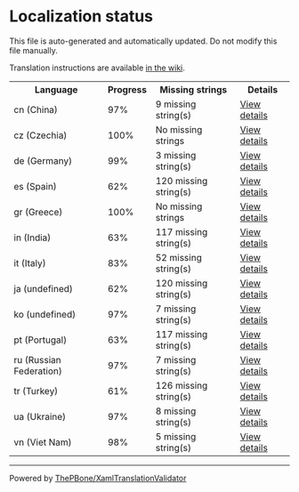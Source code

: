 # Localization status

This file is auto-generated and automatically updated. Do not modify this file manually.

Translation instructions are available [in the wiki](https://github.com/ThePBone/GalaxyBudsClient/wiki/3.-How-to-help-with-translations).

<table>
<tr><th>Language</th><th>Progress</th><th>Missing strings</th><th>Details</th></tr>
<tr><td>cn (China)</td><td>97%</td><td>9 missing string(s)</td><td><a href="cn.md">View details</a></td></tr>
<tr><td>cz (Czechia)</td><td>100%</td><td>No missing strings</td><td><a href="cz.md">View details</a></td></tr>
<tr><td>de (Germany)</td><td>99%</td><td>3 missing string(s)</td><td><a href="de.md">View details</a></td></tr>
<tr><td>es (Spain)</td><td>62%</td><td>120 missing string(s)</td><td><a href="es.md">View details</a></td></tr>
<tr><td>gr (Greece)</td><td>100%</td><td>No missing strings</td><td><a href="gr.md">View details</a></td></tr>
<tr><td>in (India)</td><td>63%</td><td>117 missing string(s)</td><td><a href="in.md">View details</a></td></tr>
<tr><td>it (Italy)</td><td>83%</td><td>52 missing string(s)</td><td><a href="it.md">View details</a></td></tr>
<tr><td>ja (undefined)</td><td>62%</td><td>120 missing string(s)</td><td><a href="ja.md">View details</a></td></tr>
<tr><td>ko (undefined)</td><td>97%</td><td>7 missing string(s)</td><td><a href="ko.md">View details</a></td></tr>
<tr><td>pt (Portugal)</td><td>63%</td><td>117 missing string(s)</td><td><a href="pt.md">View details</a></td></tr>
<tr><td>ru (Russian Federation)</td><td>97%</td><td>7 missing string(s)</td><td><a href="ru.md">View details</a></td></tr>
<tr><td>tr (Turkey)</td><td>61%</td><td>126 missing string(s)</td><td><a href="tr.md">View details</a></td></tr>
<tr><td>ua (Ukraine)</td><td>97%</td><td>8 missing string(s)</td><td><a href="ua.md">View details</a></td></tr>
<tr><td>vn (Viet Nam)</td><td>98%</td><td>5 missing string(s)</td><td><a href="vn.md">View details</a></td></tr>

</table>

__________

Powered by [ThePBone/XamlTranslationValidator](https://github.com/ThePBone/XamlTranslationValidator)